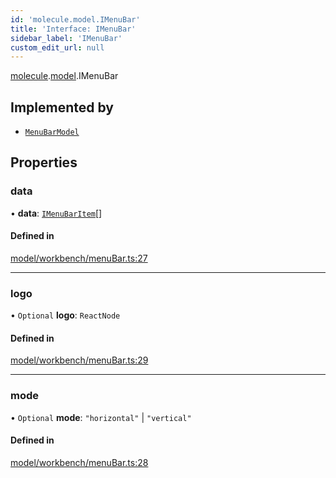 ```yaml
---
id: 'molecule.model.IMenuBar'
title: 'Interface: IMenuBar'
sidebar_label: 'IMenuBar'
custom_edit_url: null
---
```


[molecule](../namespaces/molecule).[model](../namespaces/molecule.model).IMenuBar

## Implemented by

-   [`MenuBarModel`](../classes/molecule.model.MenuBarModel)

## Properties

### data

• **data**: [`IMenuBarItem`](molecule.model.IMenuBarItem)[]

#### Defined in

[model/workbench/menuBar.ts:27](https://github.com/DTStack/molecule/blob/927b7d39/src/model/workbench/menuBar.ts#L27)

---

### logo

• `Optional` **logo**: `ReactNode`

#### Defined in

[model/workbench/menuBar.ts:29](https://github.com/DTStack/molecule/blob/927b7d39/src/model/workbench/menuBar.ts#L29)

---

### mode

• `Optional` **mode**: `"horizontal"` \| `"vertical"`

#### Defined in

[model/workbench/menuBar.ts:28](https://github.com/DTStack/molecule/blob/927b7d39/src/model/workbench/menuBar.ts#L28)
